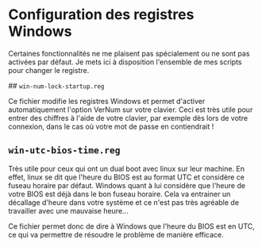 # Configuration des registres Windows

Certaines fonctionnalités ne me plaisent pas spécialement ou ne sont pas
activées par défaut. Je mets ici à disposition l'ensemble de mes scripts
pour changer le registre.


## `win-num-lock-startup.reg`

Ce fichier modifie les registres Windows et permet d'activer automatiquement
l'option VerNum sur votre clavier. Ceci est très utile pour entrer des
chiffres à l'aide de votre clavier, par exemple dès lors de votre connexion,
dans le cas où votre mot de passe en contiendrait !

## `win-utc-bios-time.reg`

Très utile pour ceux qui ont un dual boot avec linux sur leur machine. En
effet, linux se dit que l'heure du BIOS est au format UTC et considère
ce fuseau horaire par défaut. Windows quant à lui considère que l'heure de
votre BIOS est déjà dans le bon fuseau horaire. Cela va entrainer un 
décallage d'heure dans votre système et ce n'est pas très agréable de
travailler avec une mauvaise heure...

Ce fichier permet donc de dire à Windows que l'heure du BIOS est en UTC,
ce qui va permettre de résoudre le problème de manière efficace.

